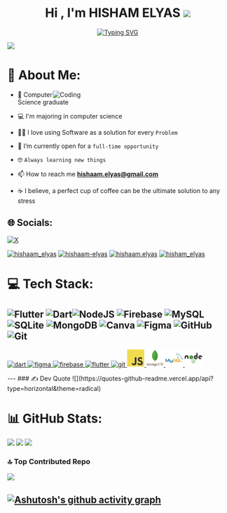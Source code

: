 <h1 align="center">Hi , I'm HISHAM ELYAS <img src="https://media.giphy.com/media/hvRJCLFzcasrR4ia7z/giphy.gif" width="35"></h1>

<p align="center">
  <a href="https://git.io/typing-svg"><img src="https://readme-typing-svg.herokuapp.com?font=Madimi+One&size=22&duration=3000&pause=1000&color=1A84F7&center=true&vCenter=true&random=true&width=435&lines=Flutter+Developer+;Computer+Science+Graduate+;Always+Learning+New+Things;Software+Engineer" alt="Typing SVG" /></a>
</p>

  [![](https://visitcount.itsvg.in/api?id=hishaam6618&icon=0&color=0)](https://visitcount.itsvg.in)

# 💫 About Me:
<img align="right" alt="Coding" width="400" src="https://cdn.dribbble.com/users/1162077/screenshots/3848914/programmer.gif">

- 🏫 Computer Science graduate
  
- 💻 I'm majoring in computer science
  
- 👨‍💻 I love using Software as a solution for every `Problem`
  
- 🤔 I’m currently open for a `full-time opportunity`

- 🤓 `Always learning new things`
  
- 📫 How to reach me **hishaam.elyas@gmail.com**
  
- ☕ I believe, a perfect cup of coffee can be the ultimate solution to any stress

## 🌐 Socials:
[![X](https://img.shields.io/badge/X-black.svg?logo=X&logoColor=white)](https://x.com/HISHAAM_ELYAS) 
<p align="left">
<a href="https://x.com/HISHAAM_ELYAS" target="blank"><img align="center" src="https://img.shields.io/badge/X-black.svg?logo=X&logoColor=white" alt="hishaam_elyas"  /></a>
<a href="https://linkedin.com/in/hishaam-elyas" target="blank"><img align="center" src="https://raw.githubusercontent.com/rahuldkjain/github-profile-readme-generator/master/src/images/icons/Social/linked-in-alt.svg" alt="hishaam-elyas" height="30" width="40" /></a>
<a href="https://fb.com/hishaam.elyas" target="blank"><img align="center" src="https://raw.githubusercontent.com/rahuldkjain/github-profile-readme-generator/master/src/images/icons/Social/facebook.svg" alt="hishaam.elyas" height="30" width="40" /></a>
<a href="https://instagram.com/hisham_elyas" target="blank"><img align="center" src="https://raw.githubusercontent.com/rahuldkjain/github-profile-readme-generator/master/src/images/icons/Social/instagram.svg" alt="hisham_elyas" height="30" width="40" /></a>
</p>

# 💻 Tech Stack:
![Flutter](https://img.shields.io/badge/Flutter-%2302569B.svg?style=for-the-badge&logo=Flutter&logoColor=white) ![Dart](https://img.shields.io/badge/dart-%230175C2.svg?style=for-the-badge&logo=dart&logoColor=white)![NodeJS](https://img.shields.io/badge/node.js-6DA55F?style=for-the-badge&logo=node.js&logoColor=white) ![Firebase](https://img.shields.io/badge/firebase-a08021?style=for-the-badge&logo=firebase&logoColor=ffcd34) ![MySQL](https://img.shields.io/badge/mysql-4479A1.svg?style=for-the-badge&logo=mysql&logoColor=white) ![SQLite](https://img.shields.io/badge/sqlite-%2307405e.svg?style=for-the-badge&logo=sqlite&logoColor=white) ![MongoDB](https://img.shields.io/badge/MongoDB-%234ea94b.svg?style=for-the-badge&logo=mongodb&logoColor=white) ![Canva](https://img.shields.io/badge/Canva-%2300C4CC.svg?style=for-the-badge&logo=Canva&logoColor=white) ![Figma](https://img.shields.io/badge/figma-%23F24E1E.svg?style=for-the-badge&logo=figma&logoColor=white) ![GitHub](https://img.shields.io/badge/github-%23121011.svg?style=for-the-badge&logo=github&logoColor=white) ![Git](https://img.shields.io/badge/git-%23F05033.svg?style=for-the-badge&logo=git&logoColor=white)
---
<p align="left"> <a href="https://dart.dev" target="_blank" rel="noreferrer"> <img src="https://www.vectorlogo.zone/logos/dartlang/dartlang-icon.svg" alt="dart" width="40" height="40"/> </a> <a href="https://www.figma.com/" target="_blank" rel="noreferrer"> <img src="https://www.vectorlogo.zone/logos/figma/figma-icon.svg" alt="figma" width="40" height="40"/> </a> <a href="https://firebase.google.com/" target="_blank" rel="noreferrer"> <img src="https://www.vectorlogo.zone/logos/firebase/firebase-icon.svg" alt="firebase" width="40" height="40"/> </a> <a href="https://flutter.dev" target="_blank" rel="noreferrer"> <img src="https://www.vectorlogo.zone/logos/flutterio/flutterio-icon.svg" alt="flutter" width="40" height="40"/> </a> <a href="https://git-scm.com/" target="_blank" rel="noreferrer"> <img src="https://www.vectorlogo.zone/logos/git-scm/git-scm-icon.svg" alt="git" width="40" height="40"/> </a> <a href="https://developer.mozilla.org/en-US/docs/Web/JavaScript" target="_blank" rel="noreferrer"> <img src="https://raw.githubusercontent.com/devicons/devicon/master/icons/javascript/javascript-original.svg" alt="javascript" width="40" height="40"/> </a> <a href="https://www.mongodb.com/" target="_blank" rel="noreferrer"> <img src="https://raw.githubusercontent.com/devicons/devicon/master/icons/mongodb/mongodb-original-wordmark.svg" alt="mongodb" width="40" height="40"/> </a> <a href="https://www.mysql.com/" target="_blank" rel="noreferrer"> <img src="https://raw.githubusercontent.com/devicons/devicon/master/icons/mysql/mysql-original-wordmark.svg" alt="mysql" width="40" height="40"/> </a> <a href="https://nodejs.org" target="_blank" rel="noreferrer"> <img src="https://raw.githubusercontent.com/devicons/devicon/master/icons/nodejs/nodejs-original-wordmark.svg" alt="nodejs" width="40" height="40"/> </a> </p>
---
### ✍️  Dev Quote
![](https://quotes-github-readme.vercel.app/api?type=horizontal&theme=radical)

# 📊 GitHub Stats:
![](https://github-readme-stats.vercel.app/api?username=hishaam6618&theme=dark&hide_border=false&include_all_commits=true&count_private=true)
![](https://github-readme-streak-stats.herokuapp.com/?user=hishaam6618&theme=dark&hide_border=false)
![](https://github-readme-stats.vercel.app/api/top-langs/?username=hishaam6618&theme=dark&hide_border=false&include_all_commits=true&count_private=true&layout=compact)


### 🔝 Top Contributed Repo
![](https://github-contributor-stats.vercel.app/api?username=hishaam6618&limit=5&theme=dark&combine_all_yearly_contributions=true)

  [![Ashutosh's github activity graph](https://github-readme-activity-graph.vercel.app/graph?username=hishaam6618&bg_color=000000&color=ffffff&line=42db24&point=ffffff&area=true&hide_border=true)](https://github.com/ashutosh00710/github-readme-activity-graph)
---


